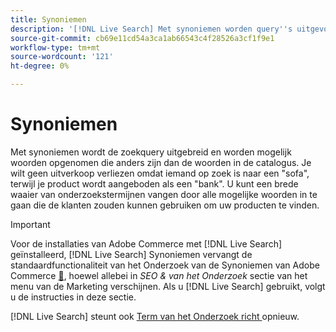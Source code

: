 ```yaml
---
title: Synoniemen
description: '[!DNL Live Search] Met synoniemen worden query''s uitgevouwen met woorden die afwijken van die in de catalogus.'
source-git-commit: cb69e11cd54a3ca1ab66543c4f28526a3cf1f9e1
workflow-type: tm+mt
source-wordcount: '121'
ht-degree: 0%

---
```


# Synoniemen

Met synoniemen wordt de zoekquery uitgebreid en worden mogelijk woorden opgenomen die anders zijn dan de woorden in de catalogus. Je wilt geen uitverkoop verliezen omdat iemand op zoek is naar een &quot;sofa&quot;, terwijl je product wordt aangeboden als een &quot;bank&quot;. U kunt een brede waaier van onderzoekstermijnen vangen door alle mogelijke woorden in te gaan die de klanten zouden kunnen gebruiken om uw producten te vinden.

>[!IMPORTANT]
>
>Voor de installaties van Adobe Commerce met [!DNL Live Search] geïnstalleerd, [!DNL Live Search] Synoniemen vervangt de standaardfunctionaliteit van het Onderzoek van de Synoniemen van Adobe Commerce [&#128279;](https://experienceleague.adobe.com/docs/commerce-admin/catalog/catalog/search/search-terms.html?lang=nl-NL#search-synonyms), hoewel allebei in *SEO &amp; van het Onderzoek* sectie van het menu van de Marketing verschijnen. Als u [!DNL Live Search] gebruikt, volgt u de instructies in deze sectie.

[!DNL Live Search] steunt ook [ Term van het Onderzoek richt ](https://experienceleague.adobe.com/docs/commerce-admin/catalog/catalog/search/search-terms.html?lang=nl-NL) opnieuw.
